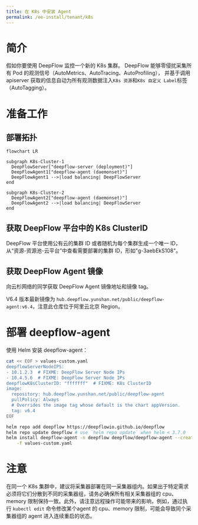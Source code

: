 ```yaml
---
title: 在 K8s 中安装 Agent
permalink: /ee-install/tenant/k8s
---
```


# 简介

假如你要使用 DeepFlow 监控一个新的 K8s 集群。
DeepFlow 能够零侵扰采集所有 Pod 的观测信号（AutoMetrics、AutoTracing、AutoProfiling），
并基于调用 apiserver 获取的信息自动为所有观测数据注入`K8s 资源`和`K8s 自定义 Label`标签（AutoTagging）。

# 准备工作

## 部署拓扑

```mermaid
flowchart LR

subgraph K8s-Cluster-1
  DeepFlowServer["deepflow-server (deployment)"]
  DeepFlowAgent1["deepflow-agent (daemonset)"]
  DeepFlowAgent1 -->|load balancing| DeepFlowServer
end

subgraph K8s-Cluster-2
  DeepFlowAgent2["deepflow-agent (daemonset)"]
  DeepFlowAgent2 -->|load balancing| DeepFlowServer
end
```

## 获取 DeepFlow 平台中的 K8s ClusterID

DeepFlow 平台使用公有云的集群 ID 或者随机为每个集群生成一个唯一 ID，从“资源-资源池-云平台”中查看需要部署的集群 ID，形如"g-3aebEkS108"。

## 获取 DeepFlow Agent 镜像

向云杉网络的同学获取 DeepFlow Agent 镜像地址和镜像 tag。

V6.4 版本最新镜像为 `hub.deepflow.yunshan.net/public/deepflow-agent:v6.4`，注意此仓库位于阿里云北京 Region。

# 部署 deepflow-agent

使用 Helm 安装 deepflow-agent：

```bash
cat << EOF > values-custom.yaml
deepflowServerNodeIPS:
- 10.1.2.3  # FIXME: DeepFlow Server Node IPs
- 10.4.5.6  # FIXME: DeepFlow Server Node IPs
deepflowK8sClusterID: "fffffff"  # FIXME: K8s ClusterID
image:
  repository: hub.deepflow.yunshan.net/public/deepflow-agent
  pullPolicy: Always
  # Overrides the image tag whose default is the chart appVersion.
  tag: v6.4
EOF

helm repo add deepflow https://deepflowio.github.io/deepflow
helm repo update deepflow # use `helm repo update` when helm < 3.7.0
helm install deepflow-agent -n deepflow deepflow/deepflow-agent --create-namespace \
    -f values-custom.yaml
```

# 注意

在同一个 K8s 集群中，建议将采集器部署在同一采集器组内。如果出于特定需求必须将它们分散到不同的采集器组，请务必确保所有相关采集器组的 cpu、memory 限制保持一致。此外，请注意远程操作可能带来的影响，例如，通过执行 `kubectl edit` 命令修改某个agent 的 cpu、memory 限制，可能会导致同个采集器组的 agent 进入连续重启的状态。